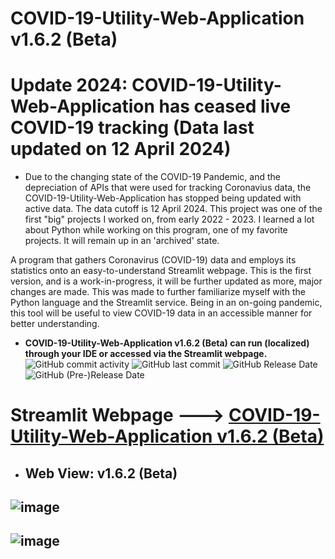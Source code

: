 # COVID-19-Utility-Web-Application v1.6.2 (Beta)
# Update 2024: COVID-19-Utility-Web-Application has ceased live COVID-19 tracking (Data last updated on 12 April 2024)
* Due to the changing state of the COVID-19 Pandemic, and the depreciation of APIs that were used for tracking Coronavius data, the COVID-19-Utility-Web-Application has stopped being updated with active data. The data cutoff is 12 April 2024. This project was one of the first "big" projects I worked on, from early 2022 - 2023. I learned a lot about Python while working on this program, one of my favorite projects. It will remain up in an 'archived' state.


A program that gathers Coronavirus (COVID-19) data and employs its statistics onto an easy-to-understand Streamlit webpage. This is the first version, and is a work-in-progress, it will be further updated as more, major changes are made. This was made to further familiarize myself with the Python language and the Streamlit service. Being in an on-going pandemic, this tool will be useful to view COVID-19 data in an accessible manner for better understanding. 



- **COVID-19-Utility-Web-Application v1.6.2 (Beta) can run (localized) through your IDE or accessed via the Streamlit webpage.**
![GitHub commit activity](https://img.shields.io/github/commit-activity/y/ariankharazmi/COVID-19-Utility-Web-Application) ![GitHub last commit](https://img.shields.io/github/last-commit/ariankharazmi/COVID-19-Utility-Web-Application) ![GitHub Release Date](https://img.shields.io/github/release-date/ariankharazmi/covid-19-utility-web-application) ![GitHub (Pre-)Release Date](https://img.shields.io/github/release-date-pre/ariankharazmi/covid-19-utility-web-application)

# Streamlit Webpage ---> [COVID-19-Utility-Web-Application v1.6.2 (Beta)](https://ariankharazmi-covid19-utility-web-application.streamlit.app/)

* ## Web View: v1.6.2 (Beta)
## ![image](https://user-images.githubusercontent.com/100003892/226387211-6b2c1264-535c-4779-93e7-21161c9de64a.png)
## ![image](https://user-images.githubusercontent.com/100003892/226387303-4ad4f1ab-33a5-4bef-8d77-0b48dd6ea6a7.png)





